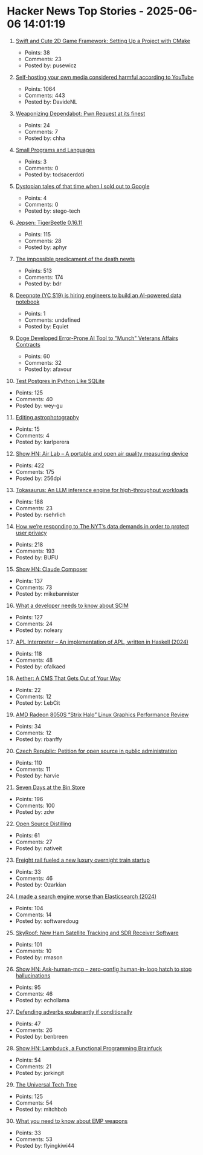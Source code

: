 # Hacker News Top Stories - 2025-06-06 14:01:19

1. [Swift and Cute 2D Game Framework: Setting Up a Project with CMake](https://layer22.com/swift-and-cute-framework-setting-up-a-project-with-cmake)
   - Points: 38
   - Comments: 23
   - Posted by: pusewicz

2. [Self-hosting your own media considered harmful according to YouTube](https://www.jeffgeerling.com/blog/2025/self-hosting-your-own-media-considered-harmful)
   - Points: 1064
   - Comments: 443
   - Posted by: DavideNL

3. [Weaponizing Dependabot: Pwn Request at its finest](https://boostsecurity.io/blog/weaponizing-dependabot-pwn-request-at-its-finest)
   - Points: 24
   - Comments: 7
   - Posted by: chha

4. [Small Programs and Languages](https://ratfactor.com/cards/pl-small)
   - Points: 3
   - Comments: 0
   - Posted by: todsacerdoti

5. [Dystopian tales of that time when I sold out to Google](https://wordsmith.social/elilla/deep-in-mordor-where-the-shadows-lie-dystopian-stories-of-my-time-as-a-googler)
   - Points: 4
   - Comments: 0
   - Posted by: stego-tech

6. [Jepsen: TigerBeetle 0.16.11](https://jepsen.io/analyses/tigerbeetle-0.16.11)
   - Points: 115
   - Comments: 28
   - Posted by: aphyr

7. [The impossible predicament of the death newts](https://crookedtimber.org/2025/06/05/occasional-paper-the-impossible-predicament-of-the-death-newts/)
   - Points: 513
   - Comments: 174
   - Posted by: bdr

8. [Deepnote (YC S19) is hiring engineers to build an AI-powered data notebook](https://deepnote.com/join-us)
   - Points: 1
   - Comments: undefined
   - Posted by: Equiet

9. [Doge Developed Error-Prone AI Tool to "Munch" Veterans Affairs Contracts](https://www.propublica.org/article/trump-doge-veterans-affairs-ai-contracts-health-care)
   - Points: 60
   - Comments: 32
   - Posted by: afavour

10. [Test Postgres in Python Like SQLite](https://github.com/wey-gu/py-pglite)
   - Points: 125
   - Comments: 40
   - Posted by: wey-gu

11. [Editing astrophotography](https://astroimagery.com/techniques/post-processing/how-to-edit-astrophotography-with-ease/)
   - Points: 15
   - Comments: 4
   - Posted by: karlperera

12. [Show HN: Air Lab – A portable and open air quality measuring device](https://networkedartifacts.com/airlab/simulator)
   - Points: 422
   - Comments: 175
   - Posted by: 256dpi

13. [Tokasaurus: An LLM inference engine for high-throughput workloads](https://scalingintelligence.stanford.edu/blogs/tokasaurus/)
   - Points: 188
   - Comments: 23
   - Posted by: rsehrlich

14. [How we’re responding to The NYT’s data demands in order to protect user privacy](https://openai.com/index/response-to-nyt-data-demands/)
   - Points: 218
   - Comments: 193
   - Posted by: BUFU

15. [Show HN: Claude Composer](https://github.com/possibilities/claude-composer)
   - Points: 137
   - Comments: 73
   - Posted by: mikebannister

16. [What a developer needs to know about SCIM](https://tesseral.com/blog/what-a-developer-needs-to-know-about-scim)
   - Points: 127
   - Comments: 24
   - Posted by: noleary

17. [APL Interpreter – An implementation of APL, written in Haskell (2024)](https://scharenbroch.dev/projects/apl-interpreter/)
   - Points: 118
   - Comments: 48
   - Posted by: ofalkaed

18. [Aether: A CMS That Gets Out of Your Way](https://lebcit.github.io/post/meet-aether-a-cms-that-actually-gets-out-of-your-way/)
   - Points: 22
   - Comments: 12
   - Posted by: LebCit

19. [AMD Radeon 8050S “Strix Halo” Linux Graphics Performance Review](https://www.phoronix.com/review/amd-radeon-8050s-graphics)
   - Points: 34
   - Comments: 12
   - Posted by: rbanffy

20. [Czech Republic: Petition for open source in public administration](https://portal.gov.cz/e-petice/1205-petice-za-povinne-zverejneni-zdrojovych-kodu-softwaru-pouzitych-ve-verejne-sprave)
   - Points: 110
   - Comments: 11
   - Posted by: harvie

21. [Seven Days at the Bin Store](https://defector.com/seven-days-at-the-bin-store)
   - Points: 196
   - Comments: 100
   - Posted by: zdw

22. [Open Source Distilling](https://opensourcedistilling.com/)
   - Points: 61
   - Comments: 27
   - Posted by: nativeit

23. [Freight rail fueled a new luxury overnight train startup](https://www.freightwaves.com/news/how-freight-rail-fueled-a-new-luxury-overnight-train-startup)
   - Points: 33
   - Comments: 46
   - Posted by: Ozarkian

24. [I made a search engine worse than Elasticsearch (2024)](https://softwaredoug.com/blog/2024/08/06/i-made-search-worse-elasticsearch)
   - Points: 104
   - Comments: 14
   - Posted by: softwaredoug

25. [SkyRoof: New Ham Satellite Tracking and SDR Receiver Software](https://www.rtl-sdr.com/skyroof-new-ham-satellite-tracking-and-sdr-receiver-software/)
   - Points: 101
   - Comments: 10
   - Posted by: rmason

26. [Show HN: Ask-human-mcp – zero-config human-in-loop hatch to stop hallucinations](https://masonyarbrough.com/blog/ask-human)
   - Points: 95
   - Comments: 46
   - Posted by: echollama

27. [Defending adverbs exuberantly if conditionally](https://countercraft.substack.com/p/defending-adverbs-exuberantly-if)
   - Points: 47
   - Comments: 26
   - Posted by: benbreen

28. [Show HN: Lambduck, a Functional Programming Brainfuck](https://imjakingit.github.io/lambduck/)
   - Points: 54
   - Comments: 21
   - Posted by: jorkingit

29. [The Universal Tech Tree](https://asteriskmag.com/issues/10/the-universal-tech-tree)
   - Points: 125
   - Comments: 54
   - Posted by: mitchbob

30. [What you need to know about EMP weapons](https://www.aardvark.co.nz/daily/2025/0606.shtml)
   - Points: 33
   - Comments: 53
   - Posted by: flyingkiwi44

